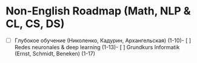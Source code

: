 # Non-English Roadmap (Math, NLP & CL, CS, DS)
- [ ]  Глубокое обучение (Николенко, Кадурин, Архангельская) (1-10)- [ ]  Redes neuronales & deep learning (1-13)- [ ]  Grundkurs Informatik (Ernst, Schmidt, Beneken) (1-17)